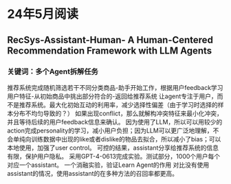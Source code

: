 
# 24年5月阅读
## RecSys-Assistant-Human- A Human-Centered Recommendation Framework with LLM Agents
### 关键词：多个Agent拆解任务
推荐系统完成随机筛选若干不同分类商品-助手开始工作，根据用户feedback学习用户特征-从初始商品中挑出部分符合的-返回给推荐系统
让agent专注于用户，而不是推荐系统。最大化初始互动的利用率，减少选择性偏差（由于学习时选择的样本分布不均匀导致的？）
如果出现conflict，那么就解构冲突特征来最小化冲突，并且等待后续的用户feedback信息来确认。
因为使用了LLM，所以可以用较少的action完成personality的学习，减小用户负担；因为LLM可以更广泛地理解，不会单纯向训练数据中出现的like或者dislike的物品去拟合，所以减小了bias；可以本地使用，加强了user control。
可控的结果，assistant分享给推荐系统的信息有限，保护用户隐私。
采用GPT-4-0613完成实验。测试部分，1000个用户每个对应一个assistant。  一个消融实验，验证Learn Agent的作用
对比没有使用assistant的情况，使用assistant的在多种方法的召回率都更高。
